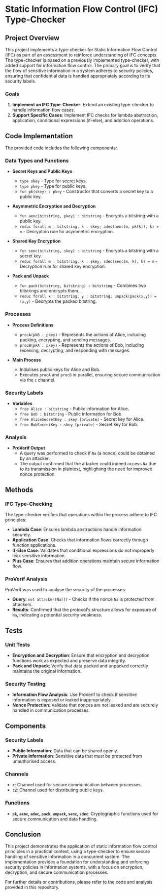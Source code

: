 # Static Information Flow Control (IFC) Type-Checker

## Project Overview

This project implements a type-checker for Static Information Flow Control (IFC) as part of an assessment to reinforce understanding of IFC concepts. The type-checker is based on a previously implemented type-checker, with added support for information flow control. The primary goal is to verify that the flow of sensitive information in a system adheres to security policies, ensuring that confidential data is handled appropriately according to its security labels.

### Goals
1. **Implement an IFC Type-Checker**: Extend an existing type-checker to handle information flow cases.
2. **Support Specific Cases**: Implement IFC checks for lambda abstraction, application, conditional expressions (if-else), and addition operations.

## Code Implementation

The provided code includes the following components:

### Data Types and Functions
- **Secret Keys and Public Keys**
  - `type skey` - Type for secret keys.
  - `type pkey` - Type for public keys.
  - `fun pk(skey) : pkey` - Constructor that converts a secret key to a public key.

- **Asymmetric Encryption and Decryption**
  - `fun aenc(bitstring, pkey) : bitstring` - Encrypts a bitstring with a public key.
  - `reduc forall m : bitstring, k : skey; adec(aenc(m, pk(k)), k) = m` - Decryption rule for asymmetric encryption.

- **Shared Key Encryption**
  - `fun senc(bitstring, skey) : bitstring` - Encrypts a bitstring with a secret key.
  - `reduc forall m : bitstring, k : skey; sdec(senc(m, k), k) = m` - Decryption rule for shared key encryption.

- **Pack and Unpack**
  - `fun pack(bitstring, bitstring) : bitstring` - Combines two bitstrings and encrypts them.
  - `reduc forall x : bitstring, y : bitstring; unpack(pack(x,y)) = (x,y)` - Decrypts the packed bitstring.

### Processes
- **Process Definitions**
  - `procA(pkB : pkey)` - Represents the actions of Alice, including packing, encrypting, and sending messages.
  - `procB(pkA : pkey)` - Represents the actions of Bob, including receiving, decrypting, and responding with messages.

- **Main Process**
  - Initialises public keys for Alice and Bob.
  - Executes `procA` and `procB` in parallel, ensuring secure communication via the `c` channel.

### Security Labels
- **Variables**
  - `free Alice : bitstring` - Public information for Alice.
  - `free Bob : bitstring` - Public information for Bob.
  - `free AliceSecretKey : skey [private]` - Secret key for Alice.
  - `free BobSecretKey : skey [private]` - Secret key for Bob.

### Analysis
- **ProVerif Output**
  - A query was performed to check if `Na` (a nonce) could be obtained by an attacker.
  - The output confirmed that the attacker could indeed access `Na` due to its transmission in plaintext, highlighting the need for improved nonce protection.

## Methods

### IFC Type-Checking
The type-checker verifies that operations within the process adhere to IFC principles:
- **Lambda Case**: Ensures lambda abstractions handle information securely.
- **Application Case**: Checks that information flows correctly through function applications.
- **If-Else Case**: Validates that conditional expressions do not improperly leak sensitive information.
- **Plus Case**: Ensures that addition operations maintain secure information flow.

### ProVerif Analysis
ProVerif was used to analyse the security of the processes:
- **Query**: `not attacker(Na[])` - Checks if the nonce `Na` is protected from attackers.
- **Results**: Confirmed that the protocol's structure allows for exposure of `Na`, indicating a potential security weakness.

## Tests

### Unit Tests
- **Encryption and Decryption**: Ensure that encryption and decryption functions work as expected and preserve data integrity.
- **Pack and Unpack**: Verify that data packed and unpacked correctly maintains the original information.

### Security Testing
- **Information Flow Analysis**: Use ProVerif to check if sensitive information is exposed or leaked inappropriately.
- **Nonce Protection**: Validate that nonces are not leaked and are securely handled in communication processes.

## Components

### Security Labels
- **Public Information**: Data that can be shared openly.
- **Private Information**: Sensitive data that must be protected from unauthorised access.

### Channels
- **`c`**: Channel used for secure communication between processes.
- **`c2`**: Channel used for distributing public keys.

### Functions
- **`pk`, `aenc`, `adec`, `pack`, `unpack`, `senc`, `sdec`**: Cryptographic functions used for secure communication and data handling.

## Conclusion

This project demonstrates the application of static information flow control principles in a practical context, using a type-checker to ensure secure handling of sensitive information in a concurrent system. The implementation provides a foundation for understanding and enforcing security policies in information systems, with a focus on encryption, decryption, and secure communication processes.

For further details or contributions, please refer to the code and analysis provided in this repository.



